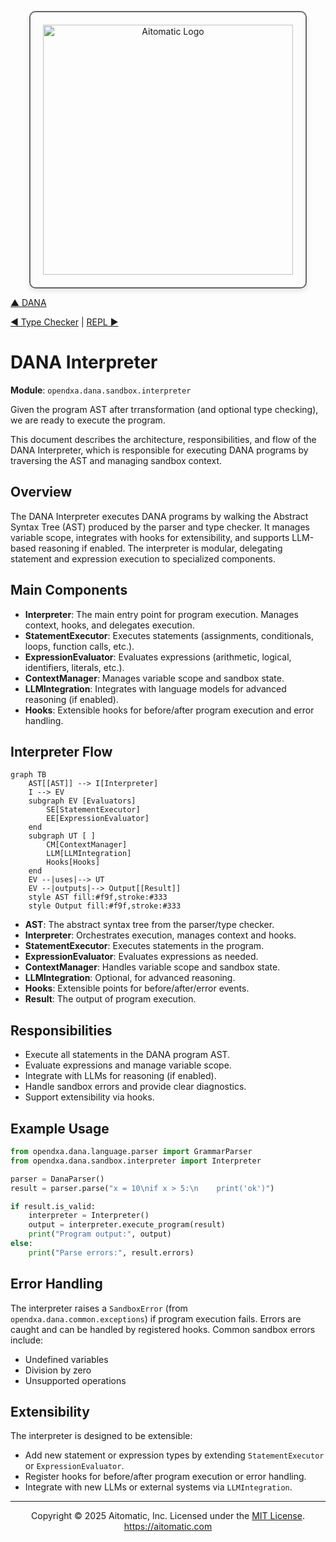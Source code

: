<p align="center">
  <img src="https://cdn.prod.website-files.com/62a10970901ba826988ed5aa/62d942adcae82825089dabdb_aitomatic-logo-black.png" alt="Aitomatic Logo" width="400" style="border: 2px solid #666; border-radius: 10px; padding: 20px; box-shadow: 0 4px 8px rgba(0,0,0,0.1);"/>
</p>

[▲ DANA](./dana.md) 

[◀ Type Checker](./type_checker.md) | [REPL ▶︎](./repl.md)

# DANA Interpreter

**Module**: `opendxa.dana.sandbox.interpreter`

Given the program AST after trransformation (and optional type checking), we are ready to execute the program.

This document describes the architecture, responsibilities, and flow of the DANA Interpreter, which is responsible for executing DANA programs by traversing the AST and managing sandbox context.

## Overview

The DANA Interpreter executes DANA programs by walking the Abstract Syntax Tree (AST) produced by the parser and type checker. It manages variable scope, integrates with hooks for extensibility, and supports LLM-based reasoning if enabled. The interpreter is modular, delegating statement and expression execution to specialized components.

## Main Components

- **Interpreter**: The main entry point for program execution. Manages context, hooks, and delegates execution.
- **StatementExecutor**: Executes statements (assignments, conditionals, loops, function calls, etc.).
- **ExpressionEvaluator**: Evaluates expressions (arithmetic, logical, identifiers, literals, etc.).
- **ContextManager**: Manages variable scope and sandbox state.
- **LLMIntegration**: Integrates with language models for advanced reasoning (if enabled).
- **Hooks**: Extensible hooks for before/after program execution and error handling.

## Interpreter Flow

```mermaid
graph TB
    AST[[AST]] --> I[Interpreter]
    I --> EV
    subgraph EV [Evaluators]
        SE[StatementExecutor]
        EE[ExpressionEvaluator]
    end
    subgraph UT [ ]
        CM[ContextManager]
        LLM[LLMIntegration]
        Hooks[Hooks]
    end
    EV --|uses|--> UT
    EV --|outputs|--> Output[[Result]]
    style AST fill:#f9f,stroke:#333
    style Output fill:#f9f,stroke:#333
```

- **AST**: The abstract syntax tree from the parser/type checker.
- **Interpreter**: Orchestrates execution, manages context and hooks.
- **StatementExecutor**: Executes statements in the program.
- **ExpressionEvaluator**: Evaluates expressions as needed.
- **ContextManager**: Handles variable scope and sandbox state.
- **LLMIntegration**: Optional, for advanced reasoning.
- **Hooks**: Extensible points for before/after/error events.
- **Result**: The output of program execution.

## Responsibilities

- Execute all statements in the DANA program AST.
- Evaluate expressions and manage variable scope.
- Integrate with LLMs for reasoning (if enabled).
- Handle sandbox errors and provide clear diagnostics.
- Support extensibility via hooks.

## Example Usage

```python
from opendxa.dana.language.parser import GrammarParser
from opendxa.dana.sandbox.interpreter import Interpreter

parser = DanaParser()
result = parser.parse("x = 10\nif x > 5:\n    print('ok')")

if result.is_valid:
    interpreter = Interpreter()
    output = interpreter.execute_program(result)
    print("Program output:", output)
else:
    print("Parse errors:", result.errors)
```

## Error Handling

The interpreter raises a `SandboxError` (from `opendxa.dana.common.exceptions`) if program execution fails. Errors are caught and can be handled by registered hooks. Common sandbox errors include:
- Undefined variables
- Division by zero
- Unsupported operations

## Extensibility

The interpreter is designed to be extensible:
- Add new statement or expression types by extending `StatementExecutor` or `ExpressionEvaluator`.
- Register hooks for before/after program execution or error handling.
- Integrate with new LLMs or external systems via `LLMIntegration`.

---
<p align="center">
Copyright © 2025 Aitomatic, Inc. Licensed under the <a href="../LICENSE.md">MIT License</a>.<br/>
<a href="https://aitomatic.com">https://aitomatic.com</a>
</p> 